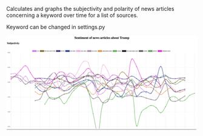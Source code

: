 Calculates and graphs the subjectivity and polarity of news articles concerning a keyword over time for a list of sources. 

Keyword can be changed in settings.py


![Subjectivity](https://github.com/perintyler/news/blob/master/subjectivity.png)
